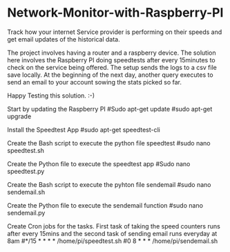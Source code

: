 # Network-Monitor-with-Raspberry-PI
Track how your internet Service provider is performing on their speeds and get email updates of the historical data. 

The project involves having a router and a raspberry device. The solution here involves the Raspberry PI doing speedtests after every 15minutes to check on the service being offered. The setup sends the logs to a csv file save locally. At the beginning of the next day, another query executes to send an email to your account sowing the stats picked so far.

Happy Testing this solution. :-)  

Start by updating the Raspberry PI
#Sudo apt-get update
#sudo apt-get upgrade

Install the Speedtest App
#sudo apt-get speedtest-cli

Create the Bash script to execute the python file speedtest
#sudo nano speedtest.sh

Create the Python file to execute the speedtest app
#Sudo nano speedtest.py

Create the Bash script to execute the pyhton file sendemail
#sudo nano sendemail.sh

Create the Python file to execute the sendemail function
#sudo nano sendemail.py

Create Cron jobs for the tasks. First task of taking the speed counters runs after every 15mins and the second task of sending email runs everyday at 8am
#*/15 * * * * /home/pi/speedtest.sh
#0 8 * * * /home/pi/sendemail.sh
